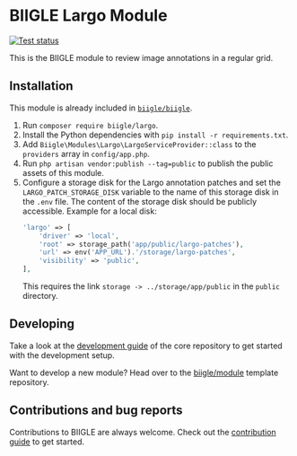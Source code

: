 # BIIGLE Largo Module

[![Test status](https://github.com/biigle/largo/workflows/Tests/badge.svg)](https://github.com/biigle/largo/actions?query=workflow%3ATests)

This is the BIIGLE module to review image annotations in a regular grid.

## Installation

This module is already included in [`biigle/biigle`](https://github.com/biigle/biigle).

1. Run `composer require biigle/largo`.
2. Install the Python dependencies with `pip install -r requirements.txt`.
2. Add `Biigle\Modules\Largo\LargoServiceProvider::class` to the `providers` array in `config/app.php`.
3. Run `php artisan vendor:publish --tag=public` to publish the public assets of this module.
4. Configure a storage disk for the Largo annotation patches and set the `LARGO_PATCH_STORAGE_DISK` variable to the name of this storage disk in the `.env` file. The content of the storage disk should be publicly accessible. Example for a local disk:
    ```php
    'largo' => [
        'driver' => 'local',
        'root' => storage_path('app/public/largo-patches'),
        'url' => env('APP_URL').'/storage/largo-patches',
        'visibility' => 'public',
    ],
    ```
    This requires the link `storage -> ../storage/app/public` in the `public` directory.

## Developing

Take a look at the [development guide](https://github.com/biigle/core/blob/master/DEVELOPING.md) of the core repository to get started with the development setup.

Want to develop a new module? Head over to the [biigle/module](https://github.com/biigle/module) template repository.

## Contributions and bug reports

Contributions to BIIGLE are always welcome. Check out the [contribution guide](https://github.com/biigle/core/blob/master/CONTRIBUTING.md) to get started.
